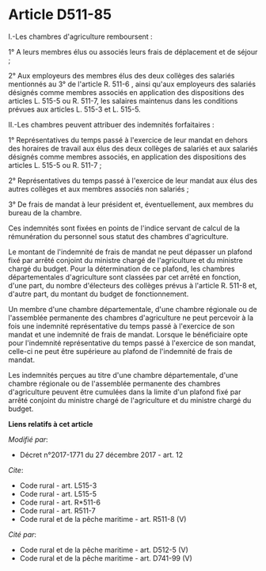 # Article D511-85

I.-Les chambres d'agriculture remboursent :

1° A leurs membres élus ou associés leurs frais de déplacement et de séjour ;

2° Aux employeurs des membres élus des deux collèges des salariés mentionnés au 3° de l'article R. 511-6 , ainsi qu'aux
employeurs des salariés désignés comme membres associés en application des dispositions des articles L. 515-5 ou R. 511-7,
les salaires maintenus dans les conditions prévues aux articles L. 515-3 et L. 515-5.

II.-Les chambres peuvent attribuer des indemnités forfaitaires :

1° Représentatives du temps passé à l'exercice de leur mandat en dehors des horaires de travail aux élus des deux collèges de
salariés et aux salariés désignés comme membres associés, en application des dispositions des articles L. 515-5 ou R. 511-7 ;

2° Représentatives du temps passé à l'exercice de leur mandat aux élus des autres collèges et aux membres associés non
salariés ;

3° De frais de mandat à leur président et, éventuellement, aux membres du bureau de la chambre.

Ces indemnités sont fixées en points de l'indice servant de calcul de la rémunération du personnel sous statut des chambres
d'agriculture.

Le montant de l'indemnité de frais de mandat ne peut dépasser un plafond fixé par arrêté conjoint du ministre chargé de
l'agriculture et du ministre chargé du budget. Pour la détermination de ce plafond, les chambres départementales
d'agriculture sont classées par cet arrêté en fonction, d'une part, du nombre d'électeurs des collèges prévus à l'article R.
511-8 et, d'autre part, du montant du budget de fonctionnement.

Un membre d'une chambre départementale, d'une chambre régionale ou de l'assemblée permanente des chambres d'agriculture ne
peut percevoir à la fois une indemnité représentative du temps passé à l'exercice de son mandat et une indemnité de frais de
mandat. Lorsque le bénéficiaire opte pour l'indemnité représentative du temps passé à l'exercice de son mandat, celle-ci ne
peut être supérieure au plafond de l'indemnité de frais de mandat.

Les indemnités perçues au titre d'une chambre départementale, d'une chambre régionale ou de l'assemblée permanente des
chambres d'agriculture peuvent être cumulées dans la limite d'un plafond fixé par arrêté conjoint du ministre chargé de
l'agriculture et du ministre chargé du budget.

**Liens relatifs à cet article**

_Modifié par_:

  - Décret n°2017-1771 du 27 décembre 2017 - art. 12

_Cite_:

  - Code rural - art. L515-3
  - Code rural - art. L515-5
  - Code rural - art. R*511-6
  - Code rural - art. R511-7
  - Code rural et de la pêche maritime - art. R511-8 (V)

_Cité par_:

  - Code rural et de la pêche maritime - art. D512-5 (V)
  - Code rural et de la pêche maritime - art. D741-99 (V)
